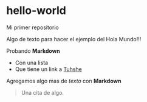 # hello-world
Mi primer repositorio

Algo de texto para hacer el ejemplo del Hola Mundo!!!

Probando **Markdown**
* Con una lista
* Que tiene un link a [Tuhshe](http://tuhshe.com/)

Agregamos algo mas de _texto_ con **Markdown**

> Una cita de algo.